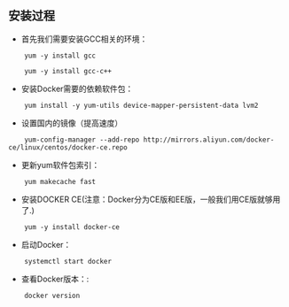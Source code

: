 
## 安装过程
- 首先我们需要安装GCC相关的环境：
~~~~
    yum -y install gcc
    
    yum -y install gcc-c++
~~~~
- 安装Docker需要的依赖软件包：
~~~~
    yum install -y yum-utils device-mapper-persistent-data lvm2
~~~~
- 设置国内的镜像（提高速度）
~~~~
    yum-config-manager --add-repo http://mirrors.aliyun.com/docker-ce/linux/centos/docker-ce.repo
~~~~
- 更新yum软件包索引：
~~~~
    yum makecache fast
~~~~
- 安装DOCKER CE(注意：Docker分为CE版和EE版，一般我们用CE版就够用了.)
~~~~
    yum -y install docker-ce
~~~~
- 启动Docker：
~~~~
    systemctl start docker
~~~~
- 查看Docker版本：:
~~~~
    docker version
~~~~